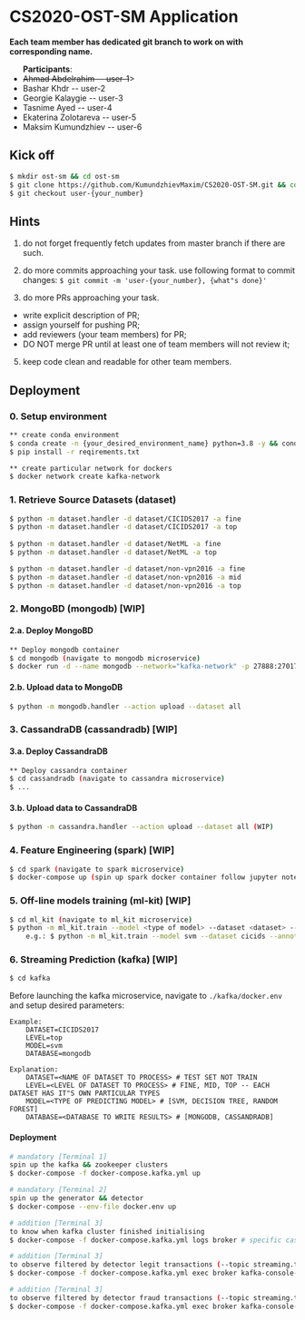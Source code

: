 # CS2020-OST-SM Application 

**Each team member has dedicated git branch to work on with corresponding name.**
<ul><b>Participants</b>:
<li><s>Ahmad Abdelrahim -- user-1</s>></li>
<li>Bashar Khdr -- user-2</li>
<li>Georgie Kalaygie -- user-3</li>
<li>Tasnime Ayed -- user-4</li>
<li>Ekaterina Zolotareva -- user-5</li>
<li>Maksim Kumundzhiev -- user-6</li>
</ul>


## Kick off
```bash
$ mkdir ost-sm && cd ost-sm
$ git clone https://github.com/KumundzhievMaxim/CS2020-OST-SM.git && cd CS2020-OST-SM
$ git checkout user-{your_number}
```

## Hints 
1. do not forget frequently fetch updates from master branch if there are such.   
2. do more commits approaching your task. 
  use following format to commit changes:
  `$ git commit -m 'user-{your_number}, {what"s done}'`

4. do more PRs approaching your task.
  - write explicit description of PR;
  - assign yourself for pushing PR;
  - add reviewers (your team members) for PR;
  - DO NOT merge PR until at least one of team members will not review it;  

5. keep code clean and readable for other team members. 

## Deployment
###  0. Setup environment
```bash
** create conda environment
$ conda create -n {your_desired_environment_name} python=3.8 -y && conda activate {your_desired_environment_name}
$ pip install -r reqirements.txt

** create particular network for dockers
$ docker network create kafka-network 
```

###  1. Retrieve Source Datasets (dataset)
```bash
$ python -m dataset.handler -d dataset/CICIDS2017 -a fine 
$ python -m dataset.handler -d dataset/CICIDS2017 -a top
 
$ python -m dataset.handler -d dataset/NetML -a fine
$ python -m dataset.handler -d dataset/NetML -a top

$ python -m dataset.handler -d dataset/non-vpn2016 -a fine
$ python -m dataset.handler -d dataset/non-vpn2016 -a mid
$ python -m dataset.handler -d dataset/non-vpn2016 -a top  
```

### 2. MongoBD (mongodb) [WIP]
#### 2.a. Deploy MongoBD
```bash
** Deploy mongodb container
$ cd mongodb (navigate to mongodb microservice)   
$ docker run -d --name mongodb --network="kafka-network" -p 27888:27017 -e MONGO_INITDB_ROOT_USERNAME=admin -e MONGO_INITDB_ROOT_PASSWORD=secret mongo
```
#### 2.b. Upload data to MongoDB
```bash
$ python -m mongodb.handler --action upload --dataset all
```

### 3. CassandraDB (cassandradb) [WIP]
#### 3.a. Deploy CassandraDB
```bash
** Deploy cassandra container
$ cd cassandradb (navigate to cassandra microservice)   
$ ... 
```

#### 3.b. Upload data to CassandraDB
```bash
$ python -m cassandra.handler --action upload --dataset all (WIP)  
```

### 4. Feature Engineering (spark) [WIP]
```bash
$ cd spark (navigate to spark microservice) 
$ docker-compose up (spin up spark docker container follow jupyter notebook instructions)
```

### 5. Off-line models training (ml-kit) [WIP]
```bash
$ cd ml_kit (navigate to ml_kit microservice) 
$ python -m ml_kit.train --model <type of model> --dataset <dataset> --annotation <level of annotation>
    e.g.: $ python -m ml_kit.train --model svm --dataset cicids --annotation fine    
```

### 6. Streaming Prediction (kafka) [WIP]
```bash
$ cd kafka
```
Before launching the kafka microservice, navigate to `./kafka/docker.env` and setup desired parameters:
```
Example:
    DATASET=CICIDS2017
    LEVEL=top
    MODEL=svm
    DATABASE=mongodb

Explanation:
    DATASET=<NAME OF DATASET TO PROCESS> # TEST SET NOT TRAIN
    LEVEL=<LEVEL OF DATASET TO PROCESS> # FINE, MID, TOP -- EACH DATASET HAS IT"S OWN PARTICULAR TYPES 
    MODEL=<TYPE OF PREDICTING MODEL> # [SVM, DECISION TREE, RANDOM FOREST] 
    DATABASE=<DATABASE TO WRITE RESULTS> # [MONGODB, CASSANDRADB]
``` 

#### Deployment 
```bash
# mandatory [Terminal 1]
spin up the kafka && zookeeper clusters 
$ docker-compose -f docker-compose.kafka.yml up

# mandatory [Terminal 2]
spin up the generator && detector   
$ docker-compose --env-file docker.env up

# addition [Terminal 3]
to know when kafka cluster finished initialising 
$ docker-compose -f docker-compose.kafka.yml logs broker # specific case

# addition [Terminal 3]
to observe filtered by detector legit transactions (--topic streaming.transactions.legit)   
$ docker-compose -f docker-compose.kafka.yml exec broker kafka-console-consumer --bootstrap-server localhost:9092 --topic streaming.transactions.legit

# addition [Terminal 3]
to observe filtered by detector fraud transactions (--topic streaming.transactions.fraud)
$ docker-compose -f docker-compose.kafka.yml exec broker kafka-console-consumer --bootstrap-server localhost:9092 --topic streaming.transactions.fraud
```


     